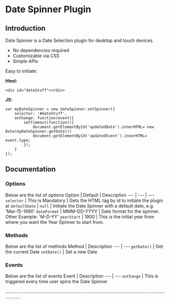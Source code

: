 
# Date Spinner Plugin

## Introduction

Date Spinner is a Date Selection plugin for desktop and touch devices.

* No dependencies required
* Customizable via CSS
* Simple APIs

Easy to initiate:

**Html:**
```
<div id="dateStuff"></div>
```
**JS:**
```
var myDateSpinner = new dateSpinner.setSpinner({
    selector: '#dateStuff',
    onChange: function(event){
    	setTimeout(function(){
        	document.getElementById('updatedDate').innerHTML= new Date(myDateSpinner.getDate())
			document.getElementById('updatedEvent').innerHTML= event.type;
		});
    }
});
```


## Documentation
### Options
Below are the list of options
Option | Default | Description
--- | --- | ---
`selector` | This is Mandatory | Gets the HTML tag by id to initiate the plugin at
`defaultDate` | `null` | Initiate the Date Spinner with a default date, e.g. 'Mar-15-1990'
`dateFormat` | MMM-DD-YYYY | Date format for the spinner. Other Example: 'M-D-YY'
`yearStart` | 1900 | This is the initial year from where you want the Year Spinner to start from.

### Methods
Below are the list of methods
Method  | Description
--- | ---
`getDate()` |  Get the current Date
`setDate()` |  Set a new Date

### Events
Below are the list of events
Event  | Description
--- | ---
`onChange` | This is triggered every time user spins the Date Spinner



........................................................................................................................................
